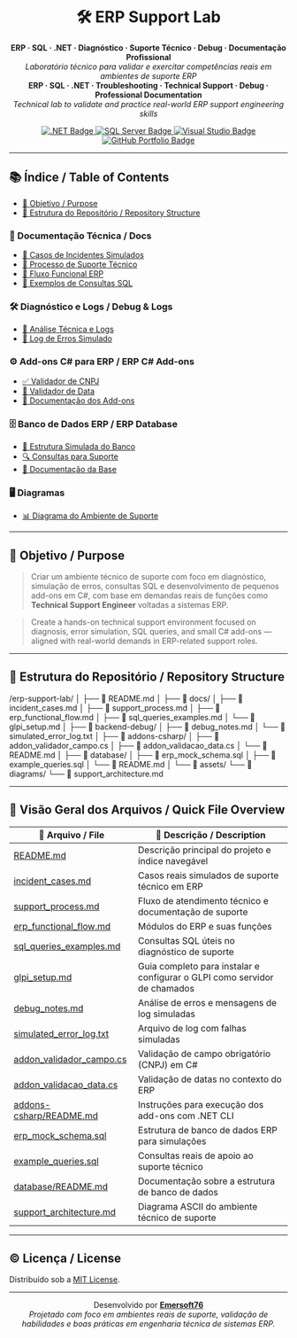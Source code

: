 <h1 align="center">🛠️ ERP Support Lab</h1>

<p align="center">
  <strong>ERP · SQL · .NET · Diagnóstico · Suporte Técnico · Debug · Documentação Profissional</strong><br>
  <em>Laboratório técnico para validar e exercitar competências reais em ambientes de suporte ERP</em><br>
  <strong>ERP · SQL · .NET · Troubleshooting · Technical Support · Debug · Professional Documentation</strong><br>
  <em>Technical lab to validate and practice real-world ERP support engineering skills</em>
</p>

<p align="center">
  <a href="https://dotnet.microsoft.com" target="_blank">
    <img src="https://img.shields.io/badge/.NET-C%23-512BD4?logo=dotnet" alt=".NET Badge"/>
  </a>
  <a href="https://www.microsoft.com/sql-server" target="_blank">
    <img src="https://img.shields.io/badge/SQL-Server-CC2927?logo=microsoftsqlserver&logoColor=white" alt="SQL Server Badge"/>
  </a>
  <a href="https://learn.microsoft.com/en-us/visualstudio/" target="_blank">
    <img src="https://img.shields.io/badge/Visual_Studio-IDE-5C2D91?logo=visualstudio" alt="Visual Studio Badge"/>
  </a>
  <a href="https://github.com/Emersoft76" target="_blank">
    <img src="https://img.shields.io/badge/GitHub-Portfólio-181717?logo=github" alt="GitHub Portfolio Badge"/>
  </a>
</p>

---

## 📚 Índice / Table of Contents

- [🎯 Objetivo / Purpose](#-objetivo--purpose)
- [📁 Estrutura do Repositório / Repository Structure](#-estrutura-do-repositório--repository-structure)

### 📄 Documentação Técnica / Docs
- [🧾 Casos de Incidentes Simulados](./docs/incident_cases.md)
- [🧩 Processo de Suporte Técnico](./docs/support_process.md)
- [🧭 Fluxo Funcional ERP](./docs/erp_functional_flow.md)
- [🧮 Exemplos de Consultas SQL](./docs/sql_queries_examples.md)

### 🛠️ Diagnóstico e Logs / Debug & Logs
- [🧪 Análise Técnica e Logs](./backend-debug/debug_notes.md)
- [📃 Log de Erros Simulado](./backend-debug/simulated_error_log.txt)

### ⚙️ Add-ons C# para ERP / ERP C# Add-ons
- [✅ Validador de CNPJ](./addons-csharp/addon_validador_campo.cs)
- [📅 Validador de Data](./addons-csharp/addon_validacao_data.cs)
- [📘 Documentação dos Add-ons](./addons-csharp/README.md)

### 🗄️ Banco de Dados ERP / ERP Database
- [📐 Estrutura Simulada do Banco](./database/erp_mock_schema.sql)
- [🔍 Consultas para Suporte](./database/example_queries.sql)
- [📘 Documentação da Base](./database/README.md)

### 🖥️ Diagramas
- [📊 Diagrama do Ambiente de Suporte](./assets/diagrams/support_architecture.md)

---

## 🎯 Objetivo / Purpose

> Criar um ambiente técnico de suporte com foco em diagnóstico, simulação de erros, consultas SQL e desenvolvimento de pequenos add-ons em C#, com base em demandas reais de funções como **Technical Support Engineer** voltadas a sistemas ERP.

> Create a hands-on technical support environment focused on diagnosis, error simulation, SQL queries, and small C# add-ons — aligned with real-world demands in ERP-related support roles.

---

## 📁 Estrutura do Repositório / Repository Structure

/erp-support-lab/ │ ├── 📄 README.md │ ├── 📁 docs/ │ ├── 📄 incident_cases.md │ ├── 📄 support_process.md │ ├── 📄 erp_functional_flow.md │ ├── 📄 sql_queries_examples.md │ └── 📄 glpi_setup.md │ ├── 📁 backend-debug/ │ ├── 📄 debug_notes.md │ └── 📄 simulated_error_log.txt │ ├── 📁 addons-csharp/ │ ├── 📄 addon_validador_campo.cs │ ├── 📄 addon_validacao_data.cs │ └── 📄 README.md │ ├── 📁 database/ │ ├── 📄 erp_mock_schema.sql │ ├── 📄 example_queries.sql │ └── 📄 README.md │ └── 📁 assets/ └── 📁 diagrams/ └── 📄 support_architecture.md

---

## 🔎 Visão Geral dos Arquivos / Quick File Overview

| 📄 Arquivo / File                          | 📝 Descrição / Description                                                      |
|-------------------------------------------|----------------------------------------------------------------------------------|
| [README.md](./README.md)                  | Descrição principal do projeto e índice navegável                               |
| [incident_cases.md](./docs/incident_cases.md) | Casos reais simulados de suporte técnico em ERP                                |
| [support_process.md](./docs/support_process.md) | Fluxo de atendimento técnico e documentação de suporte                         |
| [erp_functional_flow.md](./docs/erp_functional_flow.md) | Módulos do ERP e suas funções                                                  |
| [sql_queries_examples.md](./docs/sql_queries_examples.md) | Consultas SQL úteis no diagnóstico de suporte                                  |
| [glpi_setup.md](./docs/glpi_setup.md)     | Guia completo para instalar e configurar o GLPI como servidor de chamados       |
| [debug_notes.md](./backend-debug/debug_notes.md) | Análise de erros e mensagens de log simuladas                                 |
| [simulated_error_log.txt](./backend-debug/simulated_error_log.txt) | Arquivo de log com falhas simuladas                                            |
| [addon_validador_campo.cs](./addons-csharp/addon_validador_campo.cs) | Validação de campo obrigatório (CNPJ) em C#                                   |
| [addon_validacao_data.cs](./addons-csharp/addon_validacao_data.cs) | Validação de datas no contexto do ERP                                         |
| [addons-csharp/README.md](./addons-csharp/README.md) | Instruções para execução dos add-ons com .NET CLI                              |
| [erp_mock_schema.sql](./database/erp_mock_schema.sql) | Estrutura de banco de dados ERP para simulações                               |
| [example_queries.sql](./database/example_queries.sql) | Consultas reais de apoio ao suporte técnico                                   |
| [database/README.md](./database/README.md) | Documentação sobre a estrutura de banco de dados                               |
| [support_architecture.md](./assets/diagrams/support_architecture.md) | Diagrama ASCII do ambiente técnico de suporte                                 |

---

## ©️ Licença / License

Distribuído sob a [MIT License](./LICENSE).

---

<p align="center">
  Desenvolvido por <a href="https://github.com/Emersoft76" target="_blank"><strong>Emersoft76</strong></a><br>
  <em>Projetado com foco em ambientes reais de suporte, validação de habilidades e boas práticas em engenharia técnica de sistemas ERP.</em>
</p>
